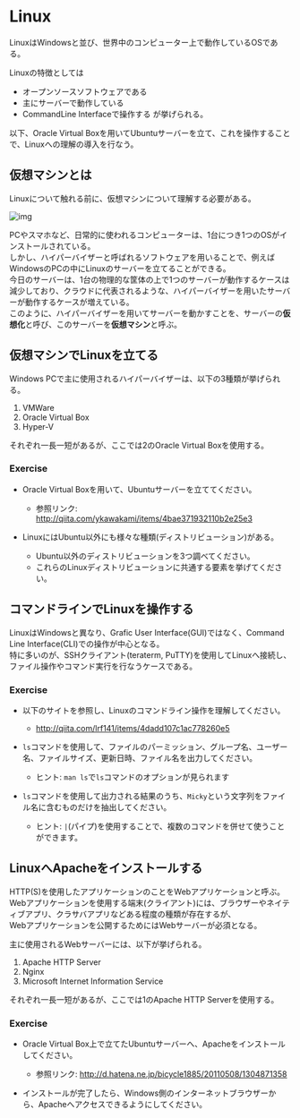 # Linux
LinuxはWindowsと並び、世界中のコンピューター上で動作しているOSである。  

Linuxの特徴としては
- オープンソースソフトウェアである
- 主にサーバーで動作している
- CommandLine Interfaceで操作する
が挙げられる。  

以下、Oracle Virtual Boxを用いてUbuntuサーバーを立て、これを操作することで、Linuxへの理解の導入を行なう。

## 仮想マシンとは
Linuxについて触れる前に、仮想マシンについて理解する必要がある。  

![img](http://www.networld.co.jp/files/3414/3937/0302/sol1_image03.jpg)

PCやスマホなど、日常的に使われるコンピューターは、1台につき1つのOSがインストールされている。  
しかし、ハイパーバイザーと呼ばれるソフトウェアを用いることで、例えばWindowsのPCの中にLinuxのサーバーを立てることができる。  
今日のサーバーは、1台の物理的な筐体の上で1つのサーバーが動作するケースは減少しており、クラウドに代表されるような、ハイパーバイザーを用いたサーバーが動作するケースが増えている。   
このように、ハイパーバイザーを用いてサーバーを動かすことを、サーバーの**仮想化**と呼び、このサーバーを**仮想マシン**と呼ぶ。  

## 仮想マシンでLinuxを立てる
Windows PCで主に使用されるハイパーバイザーは、以下の3種類が挙げられる。

1.  VMWare
2.  Oracle Virtual Box
3.  Hyper-V

それぞれ一長一短があるが、ここでは2のOracle Virtual Boxを使用する。

### Exercise
- Oracle Virtual Boxを用いて、Ubuntuサーバーを立ててください。
  - 参照リンク: http://qiita.com/ykawakami/items/4bae371932110b2e25e3

- LinuxにはUbuntu以外にも様々な種類(ディストリビューション)がある。  
  - Ubuntu以外のディストリビューションを3つ調べてください。  
  - これらのLinuxディストリビューションに共通する要素を挙げてください。

## コマンドラインでLinuxを操作する
LinuxはWindowsと異なり、Grafic User Interface(GUI)ではなく、Command Line Interface(CLI)での操作が中心となる。  
特に多いのが、SSHクライアント(teraterm, PuTTY)を使用してLinuxへ接続し、ファイル操作やコマンド実行を行なうケースである。  

### Exercise
- 以下のサイトを参照し、Linuxのコマンドライン操作を理解してください。
  - http://qiita.com/lrf141/items/4dadd107c1ac778260e5

- `ls`コマンドを使用して、ファイルのパーミッション、グループ名、ユーザー名、ファイルサイズ、更新日時、ファイル名を出力してください。
  - ヒント: `man ls`で`ls`コマンドのオプションが見られます

- `ls`コマンドを使用して出力される結果のうち、`Micky`という文字列をファイル名に含むものだけを抽出してください。
  - ヒント: `|`(パイプ)を使用することで、複数のコマンドを併せて使うことができます。

## LinuxへApacheをインストールする
HTTP(S)を使用したアプリケーションのことをWebアプリケーションと呼ぶ。  
Webアプリケーションを使用する端末(クライアント)には、ブラウザーやネイティブアプリ、クラサバアプリなどある程度の種類が存在するが、  
Webアプリケーションを公開するためにはWebサーバーが必須となる。  

主に使用されるWebサーバーには、以下が挙げられる。

1.  Apache HTTP Server
2.  Nginx
3.  Microsoft Internet Information Service

それぞれ一長一短があるが、ここでは1のApache HTTP Serverを使用する。

### Exercise
- Oracle Virtual Box上で立てたUbuntuサーバーへ、Apacheをインストールしてください。  
  - 参照リンク: http://d.hatena.ne.jp/bicycle1885/20110508/1304871358

- インストールが完了したら、Windows側のインターネットブラウザーから、Apacheへアクセスできるようにしてください。  
